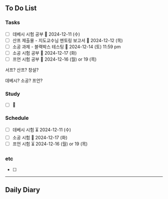 ## To Do List
### Tasks
- [ ] 데베시 시험 공부 📅 2024-12-11 (수)
- [ ] 산프 제출물 - 지도교수님 멘토링 보고서 📅 2024-12-12 (목)
- [ ] 소공 과제 - 블랙박스 테스팅 📅 2024-12-14 (토) 11:59 pm
- [ ] 소공 시험 공부 📅 2024-12-17 (화)
- [ ] 프언 시험 공부 📅 2024-12-16 (월) or 19 (목)

서프?
산프?
창설?

데베시?
소공?
프언?

### Study
- [ ] 📅 

### Schedule
- [ ] 데베시 시험 ⏳ 2024-12-11 (수)
- [ ] 소공 시험 📅 2024-12-17 (화)
- [ ] 프언 시험 ⏳ 2024-12-16 (월) or 19 (목)

### etc
- [ ] 

---
## Daily Diary

